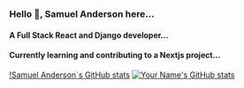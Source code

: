 ### Hello 👋, Samuel Anderson here...

 
#### A Full Stack React and Django developer...
#### Currently learning and contributing to a Nextjs project...
[!Samuel Anderson´s GitHub stats](https://github-readme-stats.vercel.app/api?username=samuelandersoncodes&show_icons=true&theme=transparent)
[![Your Name's GitHub stats](https://github-readme-stats.vercel.app/api?username=samuelandersoncodes&show_icons=true&theme=transparent)](https://github.com/samuelandersoncodes/github-readme-stats)

